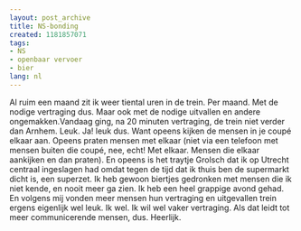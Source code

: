 ```yaml
---
layout: post_archive
title: NS-bonding
created: 1181857071
tags:
- NS
- openbaar vervoer
- bier
lang: nl
---
```

Al ruim een maand zit ik weer tiental uren in de trein. Per maand. Met de nodige vertraging dus. Maar ook met de nodige uitvallen en andere ongemakken.Vandaag ging, na 20 minuten vertraging, de trein niet verder dan Arnhem. Leuk. Ja! leuk dus. Want opeens kijken de mensen in je coupé elkaar aan. Opeens praten mensen met elkaar (niet via een telefoon met mensen buiten die coupé, nee, echt! Met elkaar. Mensen die elkaar aankijken en dan praten). En opeens is het traytje Grolsch dat ik op Utrecht centraal ingeslagen had omdat tegen de tijd dat ik thuis ben de supermarkt dicht is, een superzet. Ik heb gewoon biertjes gedronken met mensen die ik niet kende, en nooit meer ga zien. Ik heb een heel grappige avond gehad. En volgens mij vonden meer mensen hun vertraging en uitgevallen trein ergens eigenlijk wel leuk. Ik wel. Ik wil wel vaker vertraging. Als dat leidt tot meer communicerende mensen, dus. Heerlijk.
